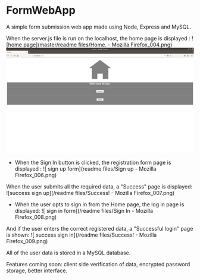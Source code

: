 # FormWebApp
A simple form submission web app made using Node, Express and MySQL.

When the server.js file is run on the localhost, the home page is displayed :
![home page](master/readme files/Home. - Mozilla Firefox_004.png)
<img src="/readme files/Home. - Mozilla Firefox_004.png">

- When the Sign In button is clicked, the registration form page is displayed :
![ sign up form](readme files/Sign up - Mozilla Firefox_006.png)

When the user submits all the required data, a "Success" page is displayed:
![success sign up](/readme files/Success! - Mozilla Firefox_007.png)

- When the user opts to sign in from the Home page, the log in page is displayed:
![ sign in form](/readme files/Sign In - Mozilla Firefox_008.png)

And if the user enters the correct registered data, a "Successful login" page is shown:
![ success sign in](/readme files/Success! - Mozilla Firefox_009.png) 

All of the user data is stored in a MySQL database. 

Features coming soon: client side verification of data, encrypted password storage, better interface.
